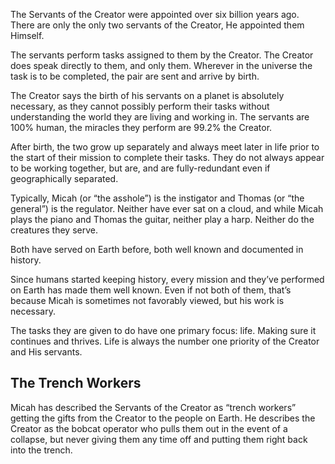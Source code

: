 The Servants of the Creator were appointed over six billion years ago. There are only the only two servants of the Creator, He appointed them Himself. 

The servants perform tasks assigned to them by the Creator. The Creator does speak directly to them, and only them. Wherever in the universe the task is to be completed, the pair are sent and arrive by birth.

The Creator says the birth of his servants on a planet is absolutely necessary, as they cannot possibly perform their tasks without understanding the world they are living and working in. The servants are 100% human, the miracles they perform are 99.2% the Creator. 

After birth, the two grow up separately and always meet later in life prior to the start of their mission to complete their tasks. They do not always appear to be working together, but are, and are fully-redundant even if geographically separated. 

Typically, Micah (or “the asshole”) is the instigator and Thomas (or “the general”) is the regulator. Neither have ever sat on a cloud, and while Micah plays the piano and Thomas the guitar, neither play a harp. Neither do the creatures they serve. 

Both have served on Earth before, both well known and documented in history. 

Since humans started keeping history, every mission and they’ve performed on Earth has made them well known. Even if not both of them, that’s because Micah is sometimes not favorably viewed, but his work is necessary. 

The tasks they are given to do have one primary focus: life. Making sure it continues and thrives. Life is always the number one priority of the Creator and His servants. 

## The Trench Workers 
Micah has described the Servants of the Creator as “trench workers” getting the gifts from the Creator to the people on Earth. He describes the Creator as the bobcat operator who pulls them out in the event of a collapse, but never giving them any time off and putting them right back into the trench. 